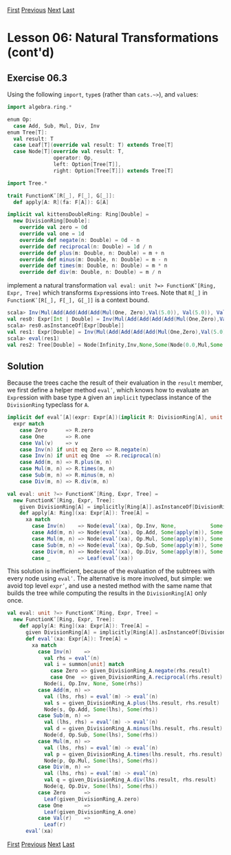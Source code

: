 [First](https://github.com/sjbiaga/kittens/blob/main/nat-2-trampoline/README.md) [Previous](https://github.com/sjbiaga/kittens/blob/main/expr-paired/README.md) [Next](https://github.com/sjbiaga/kittens/blob/main/expr-eert/README.md) [Last](https://github.com/sjbiaga/kittens/blob/main/nat-4-list/README.md)

Lesson 06: Natural Transformations (cont'd)
===========================================

Exercise 06.3
-------------

Using the following `import`, `type`s (rather than `cats.~>`), and `val`ues:

```Scala
import algebra.ring.*

enum Op:
  case Add, Sub, Mul, Div, Inv
enum Tree[T]:
  val result: T
  case Leaf[T](override val result: T) extends Tree[T]
  case Node[T](override val result: T,
               operator: Op,
               left: Option[Tree[T]],
               right: Option[Tree[T]]) extends Tree[T]

import Tree.*

trait FunctionKʹ[R[_], F[_], G[_]]:
  def apply[A: R](fa: F[A]): G[A]

implicit val kittensDoubleRing: Ring[Double] =
  new DivisionRing[Double]:
    override val zero = 0d
    override val one = 1d
    override def negate(n: Double) = 0d - n
    override def reciprocal(n: Double) = 1d / n
    override def plus(m: Double, n: Double) = m + n
    override def minus(m: Double, n: Double) = m - n
    override def times(m: Double, n: Double) = m * n
    override def div(m: Double, n: Double) = m / n
```

implement a natural transformation `val eval: unit ?=> FunctionKʹ[Ring, Expr, Tree]` which transforms `Expr`essions into
`Tree`s. Note that `R[_]` in `FunctionKʹ[R[_], F[_], G[_]]` is a context bound.

```scala
scala> Inv(Mul(Add(Add(Add(Add(Mul(One, Zero),Val(5.0)), Val(5.0)), Val(5.0)), Val(5.0)), Mul(Mul(Zero, Zero), Zero)))
val res0: Expr[Int | Double] = Inv(Mul(Add(Add(Add(Add(Mul(One,Zero),Val(5.0)),Val(5.0)),Val(5.0)),Val(5.0)),Mul(Mul(Zero,Zero),Zero)))
scala> res0.asInstanceOf[Expr[Double]]
val res1: Expr[Double] = Inv(Mul(Add(Add(Add(Add(Mul(One,Zero),Val(5.0)),Val(5.0)),Val(5.0)),Val(5.0)),Mul(Mul(Zero,Zero),Zero)))
scala> eval(res1)
val res2: Tree[Double] = Node(Infinity,Inv,None,Some(Node(0.0,Mul,Some(Node(20.0,Add,Some(Node(15.0,Add,Some(Node(10.0,Add,Some(Node(5.0,Add,Some(Node(0.0,Mul,Some(Leaf(1.0)),Some(Leaf(0.0)))),Some(Leaf(5.0)))),Some(Leaf(5.0)))),Some(Leaf(5.0)))),Some(Leaf(5.0)))),Some(Node(0.0,Mul,Some(Node(0.0,Mul,Some(Leaf(0.0)),Some(Leaf(0.0)))),Some(Leaf(0.0)))))))
```

Solution
--------

Because the trees cache the result of their evaluation in the `result` member, we first define a helper method `evalʹ`, which
knows how to evaluate an `Expr`ession with base type `A` given an `implicit` typeclass instance of the `DivisionRing`
typeclass for `A`.

```Scala
implicit def evalʹ[A](expr: Expr[A])(implicit R: DivisionRing[A], unit: unit): A =
  expr match
    case Zero      => R.zero
    case One       => R.one
    case Val(v)    => v
    case Inv(n) if unit eq Zero => R.negate(n)
    case Inv(n) if unit eq One  => R.reciprocal(n)
    case Add(m, n) => R.plus(m, n)
    case Mul(m, n) => R.times(m, n)
    case Sub(m, n) => R.minus(m, n)
    case Div(m, n) => R.div(m, n)

val eval: unit ?=> FunctionKʹ[Ring, Expr, Tree] =
  new FunctionKʹ[Ring, Expr, Tree]:
    given DivisionRing[A] = implicitly[Ring[A]].asInstanceOf[DivisionRing[A]]
    def apply[A: Ring](xa: Expr[A]): Tree[A] =
      xa match
        case Inv(n)    => Node(evalʹ(xa), Op.Inv, None,           Some(apply(n)))
        case Add(m, n) => Node(evalʹ(xa), Op.Add, Some(apply(m)), Some(apply(n)))
        case Mul(m, n) => Node(evalʹ(xa), Op.Mul, Some(apply(m)), Some(apply(n)))
        case Sub(m, n) => Node(evalʹ(xa), Op.Sub, Some(apply(m)), Some(apply(n)))
        case Div(m, n) => Node(evalʹ(xa), Op.Div, Some(apply(m)), Some(apply(n)))
        case _         => Leaf(evalʹ(xa))
```

This solution is inefficient, because of the evaluation of the subtrees with every node using `evalʹ`. The alternative is
more involved, but simple: we avoid top level `exprʹ`, and use a nested method with the same name that builds the tree while
computing the results in the `DivisionRing[A]` only once.

```Scala
val eval: unit ?=> FunctionKʹ[Ring, Expr, Tree] =
  new FunctionKʹ[Ring, Expr, Tree]:
    def apply[A: Ring](xa: Expr[A]): Tree[A] =
      given DivisionRing[A] = implicitly[Ring[A]].asInstanceOf[DivisionRing[A]]
      def evalʹ(xa: Expr[A]): Tree[A] =
        xa match
          case Inv(n)    =>
            val rhs = evalʹ(n)
            val i = summon[unit] match
              case Zero => given_DivisionRing_A.negate(rhs.result)
              case One  => given_DivisionRing_A.reciprocal(rhs.result)
            Node(i, Op.Inv, None, Some(rhs))
          case Add(m, n) =>
            val (lhs, rhs) = evalʹ(m) -> evalʹ(n)
            val s = given_DivisionRing_A.plus(lhs.result, rhs.result)
            Node(s, Op.Add, Some(lhs), Some(rhs))
          case Sub(m, n) =>
            val (lhs, rhs) = evalʹ(m) -> evalʹ(n)
            val d = given_DivisionRing_A.minus(lhs.result, rhs.result)
            Node(d, Op.Sub, Some(lhs), Some(rhs))
          case Mul(m, n) =>
            val (lhs, rhs) = evalʹ(m) -> evalʹ(n)
            val p = given_DivisionRing_A.times(lhs.result, rhs.result)
            Node(p, Op.Mul, Some(lhs), Some(rhs))
          case Div(m, n) =>
            val (lhs, rhs) = evalʹ(m) -> evalʹ(n)
            val q = given_DivisionRing_A.div(lhs.result, rhs.result)
            Node(q, Op.Div, Some(lhs), Some(rhs))
          case Zero      =>
            Leaf(given_DivisionRing_A.zero)
          case One       =>
            Leaf(given_DivisionRing_A.one)
          case Val(r)    =>
            Leaf(r)
      evalʹ(xa)
```

[First](https://github.com/sjbiaga/kittens/blob/main/nat-2-trampoline/README.md) [Previous](https://github.com/sjbiaga/kittens/blob/main/expr-paired/README.md) [Next](https://github.com/sjbiaga/kittens/blob/main/expr-eert/README.md) [Last](https://github.com/sjbiaga/kittens/blob/main/nat-4-list/README.md)

